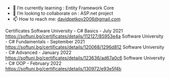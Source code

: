 - 🌱 I’m currently learning : Entity Framework Core
- 👯 I’m looking to collaborate on : ASP.net project
- 📫 How to reach me: davidpetkov2006@gmail.com

 Certificates
    Software University - C# Basics - July 2021 https://softuni.bg/certificates/details/112127/85953e4a
    Software University - C# Fundamentals - September 2021 https://softuni.bg/certificates/details/120068/1296d812
    Software University - C# Advanced - January 2022 https://softuni.bg/certificates/details/123636/ad67a0c6
    Software University - C# OOP - February 2022 https://softuni.bg/certificates/details/130972/e93e5f4b




    

